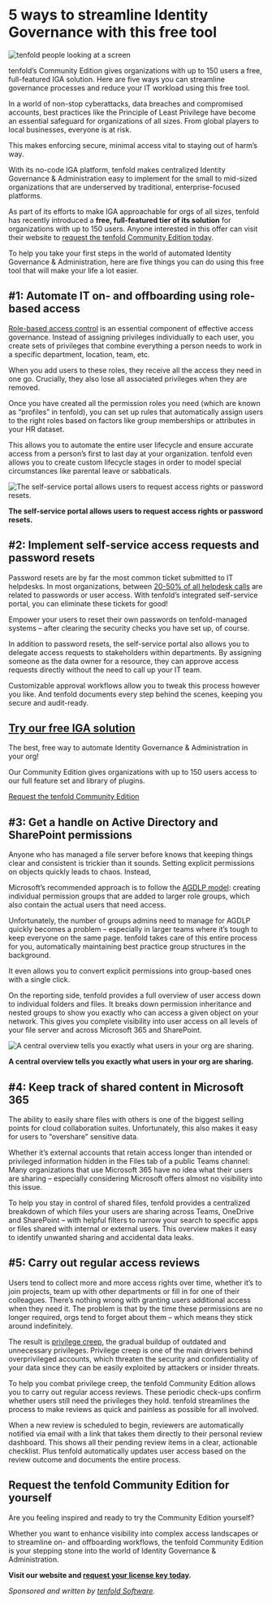 # 5 ways to streamline Identity Governance with this free tool

![tenfold people looking at a screen](https://www.bleepstatic.com/content/posts/2025/09/17/tenfold-header.jpg)

tenfold’s Community Edition gives organizations with up to 150 users a free, full-featured IGA solution. Here are five ways you can streamline governance processes and reduce your IT workload using this free tool.

In a world of non-stop cyberattacks, data breaches and compromised accounts, best practices like the Principle of Least Privilege have become an essential safeguard for organizations of all sizes. From global players to local businesses, everyone is at risk.

This makes enforcing secure, minimal access vital to staying out of harm’s way.

With its no-code IGA platform, tenfold makes centralized Identity Governance & Administration easy to implement for the small to mid-sized organizations that are underserved by traditional, enterprise-focused platforms.

As part of its efforts to make IGA approachable for orgs of all sizes, tenfold has recently introduced a **free, full-featured tier of its solution** for organizations with up to 150 users. Anyone interested in this offer can visit their website to [request the tenfold Community Edition today](https://www.tenfold-security.com/en/community-edition/?utm%5Fsource=bleepingcomputer&utm%5Fmedium=referral&utm%5Fcampaign=bleepingcomputer%5Freferral&utm%5Fcontent=article).

To help you take your first steps in the world of automated Identity Governance & Administration, here are five things you can do using this free tool that will make your life a lot easier.

## #1: Automate IT on- and offboarding using role-based access

[Role-based access control](https://www.tenfold-security.com/en/rbac-role-based-access-control/?utm%5Fsource=bleepingcomputer&utm%5Fmedium=referral&utm%5Fcampaign=bleepingcomputer%5Freferral&utm%5Fcontent=article) is an essential component of effective access governance. Instead of assigning privileges individually to each user, you create sets of privileges that combine everything a person needs to work in a specific department, location, team, etc.

When you add users to these roles, they receive all the access they need in one go. Crucially, they also lose all associated privileges when they are removed.

Once you have created all the permission roles you need (which are known as “profiles” in tenfold), you can set up rules that automatically assign users to the right roles based on factors like group memberships or attributes in your HR dataset.

This allows you to automate the entire user lifecycle and ensure accurate access from a person’s first to last day at your organization. tenfold even allows you to create custom lifecycle stages in order to model special circumstances like parental leave or sabbaticals.

![The self-service portal allows users to request access rights or password resets.](https://www.bleepstatic.com/images/news/security/t/tenfold/using-free-iga-tool/self-service-portal.png)

**The self-service portal allows users to request access rights or password resets.**

## #2: Implement self-service access requests and password resets

Password resets are by far the most common ticket submitted to IT helpdesks. In most organizations, between [20-50% of all helpdesk calls](https://www.bleepingcomputer.com/news/security/password-reset-calls-are-costing-your-org-big-money/) are related to passwords or user access. With tenfold’s integrated self-service portal, you can eliminate these tickets for good!

Empower your users to reset their own passwords on tenfold-managed systems – after clearing the security checks you have set up, of course.

In addition to password resets, the self-service portal also allows you to delegate access requests to stakeholders within departments. By assigning someone as the data owner for a resource, they can approve access requests directly without the need to call up your IT team.

Customizable approval workflows allow you to tweak this process however you like. And tenfold documents every step behind the scenes, keeping you secure and audit-ready.

## [Try our free IGA solution](https://www.tenfold-security.com/en/community-edition/?utm%5Fsource=bleepingcomputer&utm%5Fmedium=referral&utm%5Fcampaign=bleepingcomputer%5Freferral&utm%5Fcontent=article)

The best, free way to automate Identity Governance & Administration in your org!

Our Community Edition gives organizations with up to 150 users access to our full feature set and library of plugins.

[Request the tenfold Community Edition](https://www.tenfold-security.com/en/community-edition/?utm%5Fsource=bleepingcomputer&utm%5Fmedium=referral&utm%5Fcampaign=bleepingcomputer%5Freferral&utm%5Fcontent=article)

## #3: Get a handle on Active Directory and SharePoint permissions

Anyone who has managed a file server before knows that keeping things clear and consistent is trickier than it sounds. Setting explicit permissions on objects quickly leads to chaos. Instead,

Microsoft’s recommended approach is to follow the [AGDLP model](https://www.tenfold-security.com/en/wiki/agdlp/?utm%5Fsource=bleepingcomputer&utm%5Fmedium=referral&utm%5Fcampaign=bleepingcomputer%5Freferral&utm%5Fcontent=article): creating individual permission groups that are added to larger role groups, which also contain the actual users that need access.

Unfortunately, the number of groups admins need to manage for AGDLP quickly becomes a problem – especially in larger teams where it’s tough to keep everyone on the same page. tenfold takes care of this entire process for you, automatically maintaining best practice group structures in the background.

It even allows you to convert explicit permissions into group-based ones with a single click.

On the reporting side, tenfold provides a full overview of user access down to individual folders and files. It breaks down permission inheritance and nested groups to show you exactly who can access a given object on your network. This gives you complete visibility into user access on all levels of your file server and across Microsoft 365 and SharePoint.

![A central overview tells you exactly what users in your org are sharing.](https://www.bleepstatic.com/images/news/security/t/tenfold/using-free-iga-tool/central-overview.png)

**A central overview tells you exactly what users in your org are sharing.**

## #4: Keep track of shared content in Microsoft 365

The ability to easily share files with others is one of the biggest selling points for cloud collaboration suites. Unfortunately, this also makes it easy for users to “overshare” sensitive data.

Whether it’s external accounts that retain access longer than intended or privileged information hidden in the Files tab of a public Teams channel: Many organizations that use Microsoft 365 have no idea what their users are sharing – especially considering Microsoft offers almost no visibility into this issue.

To help you stay in control of shared files, tenfold provides a centralized breakdown of which files your users are sharing across Teams, OneDrive and SharePoint – with helpful filters to narrow your search to specific apps or files shared with internal or external users. This overview makes it easy to identify unwanted sharing and accidental data leaks.

## #5: Carry out regular access reviews

Users tend to collect more and more access rights over time, whether it’s to join projects, team up with other departments or fill in for one of their colleagues. There’s nothing wrong with granting users additional access when they need it. The problem is that by the time these permissions are no longer required, orgs tend to forget about them – which means they stick around indefinitely.

The result is [privilege creep](https://www.tenfold-security.com/en/privilege-creep/?utm%5Fsource=bleepingcomputer&utm%5Fmedium=referral&utm%5Fcampaign=bleepingcomputer%5Freferral&utm%5Fcontent=article), the gradual buildup of outdated and unnecessary privileges. Privilege creep is one of the main drivers behind overprivileged accounts, which threaten the security and confidentiality of your data since they can be easily exploited by attackers or insider threats.

To help you combat privilege creep, the tenfold Community Edition allows you to carry out regular access reviews. These periodic check-ups confirm whether users still need the privileges they hold. tenfold streamlines the process to make reviews as quick and painless as possible for all involved.

When a new review is scheduled to begin, reviewers are automatically notified via email with a link that takes them directly to their personal review dashboard. This shows all their pending review items in a clear, actionable checklist. Plus tenfold automatically updates user access based on the review outcome and documents the entire process.

## Request the tenfold Community Edition for yourself

Are you feeling inspired and ready to try the Community Edition yourself?

Whether you want to enhance visibility into complex access landscapes or to streamline on- and offboarding workflows, the tenfold Community Edition is your stepping stone into the world of Identity Governance & Administration.

**Visit our website and [request your license key today](https://www.tenfold-security.com/en/community-edition/?utm%5Fsource=bleepingcomputer&utm%5Fmedium=referral&utm%5Fcampaign=bleepingcomputer%5Freferral&utm%5Fcontent=article).**

_Sponsored and written by [tenfold Software](https://www.tenfold-security.com/en/community-edition/?utm%5Fsource=bleepingcomputer&utm%5Fmedium=referral&utm%5Fcampaign=bleepingcomputer%5Freferral&utm%5Fcontent=article)._